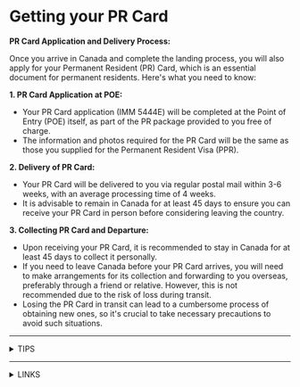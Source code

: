 # Getting your PR Card

**PR Card Application and Delivery Process:**

Once you arrive in Canada and complete the landing process, you will also apply for your Permanent Resident (PR) Card, which is an essential document for permanent residents. Here's what you need to know:

**1. PR Card Application at POE:**

* Your PR Card application (IMM 5444E) will be completed at the Point of Entry (POE) itself, as part of the PR package provided to you free of charge.
* The information and photos required for the PR Card will be the same as those you supplied for the Permanent Resident Visa (PPR).

**2. Delivery of PR Card:**

* Your PR Card will be delivered to you via regular postal mail within 3-6 weeks, with an average processing time of 4 weeks.
* It is advisable to remain in Canada for at least 45 days to ensure you can receive your PR Card in person before considering leaving the country.

**3. Collecting PR Card and Departure:**

* Upon receiving your PR Card, it is recommended to stay in Canada for at least 45 days to collect it personally.
* If you need to leave Canada before your PR Card arrives, you will need to make arrangements for its collection and forwarding to you overseas, preferably through a friend or relative. However, this is not recommended due to the risk of loss during transit.
* Losing the PR Card in transit can lead to a cumbersome process of obtaining new ones, so it's crucial to take necessary precautions to avoid such situations.

***

<details>

<summary>TIPS</summary>

Your Permanent Resident (PR) Card is a crucial document that you will receive after completing your PR application process. Here are some important tips to consider regarding your PR Card:

**1. Importance and Validity:**

* The PR Card, along with the Confirmation of Permanent Residence (COPR), is one of the most important documents you will receive. It is valid for 5 years.

**2. Cost of Renewal:**

* The initial PR Card is provided free of charge. However, renewals cost $50 per card.

**3. Avoid Mailing Outside Canada:**

* It is strongly advised not to mail or courier your PR Card to a location outside Canada due to several risks:
  * Risk of loss or theft during transit.
  * Potential identity theft if the card falls into the wrong hands.
  * Possibility of significant delays in delivery due to external factors such as service strikes or other disruptions.
* There is an understanding between Canada Post and CIC regarding interception and return of PR Cards found to be internationally bound.

**4. Risks of Customs Seizure:**

* Customs officials at the destination may seize the mail containing the PR Card for various reasons.
* Sending the PR Card outside of Canada carries inherent risks, and any loss or delay in delivery is the sender's responsibility.

</details>

***

<details>

<summary>LINKS</summary>

Procedure for PR Card Application:\
[https://www.canada.ca/en/immigration-refugees-citizenship/services/application/application-forms-guides/guide-5445-applying-permanent-resident-card-card-first-application-replacement-renewal-change-sex-designation.html](https://www.canada.ca/en/immigration-refugees-citizenship/services/application/application-forms-guides/guide-5445-applying-permanent-resident-card-card-first-application-replacement-renewal-change-sex-designation.html)

PR Card application form:\
[https://www.canada.ca/content/dam/ircc/migration/ircc/english/pdf/kits/forms/imm5444e.pdf](https://www.canada.ca/content/dam/ircc/migration/ircc/english/pdf/kits/forms/imm5444e.pdf)

</details>
